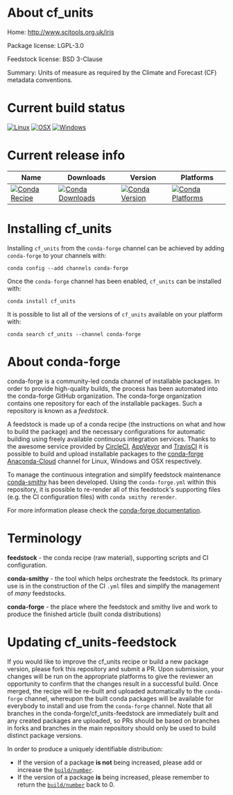 About cf_units
==============

Home: http://www.scitools.org.uk/iris

Package license: LGPL-3.0

Feedstock license: BSD 3-Clause

Summary: Units of measure as required by the Climate and Forecast (CF) metadata conventions.



Current build status
====================

[![Linux](https://img.shields.io/circleci/project/github/conda-forge/cf_units-feedstock/master.svg?label=Linux)](https://circleci.com/gh/conda-forge/cf_units-feedstock)
[![OSX](https://img.shields.io/travis/conda-forge/cf_units-feedstock/master.svg?label=macOS)](https://travis-ci.org/conda-forge/cf_units-feedstock)
[![Windows](https://img.shields.io/appveyor/ci/conda-forge/cf_units-feedstock/master.svg?label=Windows)](https://ci.appveyor.com/project/conda-forge/cf-units-feedstock/branch/master)

Current release info
====================

| Name | Downloads | Version | Platforms |
| --- | --- | --- | --- |
| [![Conda Recipe](https://img.shields.io/badge/recipe-cf_units-green.svg)](https://anaconda.org/conda-forge/cf_units) | [![Conda Downloads](https://img.shields.io/conda/dn/conda-forge/cf_units.svg)](https://anaconda.org/conda-forge/cf_units) | [![Conda Version](https://img.shields.io/conda/vn/conda-forge/cf_units.svg)](https://anaconda.org/conda-forge/cf_units) | [![Conda Platforms](https://img.shields.io/conda/pn/conda-forge/cf_units.svg)](https://anaconda.org/conda-forge/cf_units) |

Installing cf_units
===================

Installing `cf_units` from the `conda-forge` channel can be achieved by adding `conda-forge` to your channels with:

```
conda config --add channels conda-forge
```

Once the `conda-forge` channel has been enabled, `cf_units` can be installed with:

```
conda install cf_units
```

It is possible to list all of the versions of `cf_units` available on your platform with:

```
conda search cf_units --channel conda-forge
```


About conda-forge
=================

conda-forge is a community-led conda channel of installable packages.
In order to provide high-quality builds, the process has been automated into the
conda-forge GitHub organization. The conda-forge organization contains one repository
for each of the installable packages. Such a repository is known as a *feedstock*.

A feedstock is made up of a conda recipe (the instructions on what and how to build
the package) and the necessary configurations for automatic building using freely
available continuous integration services. Thanks to the awesome service provided by
[CircleCI](https://circleci.com/), [AppVeyor](http://www.appveyor.com/)
and [TravisCI](https://travis-ci.org/) it is possible to build and upload installable
packages to the [conda-forge](https://anaconda.org/conda-forge)
[Anaconda-Cloud](http://docs.anaconda.org/) channel for Linux, Windows and OSX respectively.

To manage the continuous integration and simplify feedstock maintenance
[conda-smithy](http://github.com/conda-forge/conda-smithy) has been developed.
Using the ``conda-forge.yml`` within this repository, it is possible to re-render all of
this feedstock's supporting files (e.g. the CI configuration files) with ``conda smithy rerender``.

For more information please check the [conda-forge documentation](https://conda-forge.org/docs/).

Terminology
===========

**feedstock** - the conda recipe (raw material), supporting scripts and CI configuration.

**conda-smithy** - the tool which helps orchestrate the feedstock.
                   Its primary use is in the construction of the CI ``.yml`` files
                   and simplify the management of *many* feedstocks.

**conda-forge** - the place where the feedstock and smithy live and work to
                  produce the finished article (built conda distributions)


Updating cf_units-feedstock
===========================

If you would like to improve the cf_units recipe or build a new
package version, please fork this repository and submit a PR. Upon submission,
your changes will be run on the appropriate platforms to give the reviewer an
opportunity to confirm that the changes result in a successful build. Once
merged, the recipe will be re-built and uploaded automatically to the
`conda-forge` channel, whereupon the built conda packages will be available for
everybody to install and use from the `conda-forge` channel.
Note that all branches in the conda-forge/cf_units-feedstock are
immediately built and any created packages are uploaded, so PRs should be based
on branches in forks and branches in the main repository should only be used to
build distinct package versions.

In order to produce a uniquely identifiable distribution:
 * If the version of a package **is not** being increased, please add or increase
   the [``build/number``](http://conda.pydata.org/docs/building/meta-yaml.html#build-number-and-string).
 * If the version of a package **is** being increased, please remember to return
   the [``build/number``](http://conda.pydata.org/docs/building/meta-yaml.html#build-number-and-string)
   back to 0.
